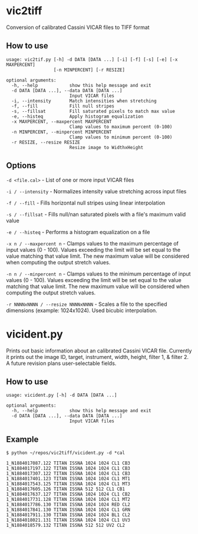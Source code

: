 # vic2tiff
Conversion of calibrated Cassini VICAR files to TIFF format

## How to use

```
usage: vic2tif.py [-h] -d DATA [DATA ...] [-i] [-f] [-s] [-e] [-x MAXPERCENT]
                  [-n MINPERCENT] [-r RESIZE]

optional arguments:
  -h, --help            show this help message and exit
  -d DATA [DATA ...], --data DATA [DATA ...]
                        Input VICAR files
  -i, --intensity       Match intensities when stretching
  -f, --fill            Fill null stripes
  -s, --fillsat         Fill saturated pixels to match max value
  -e, --histeq          Apply histogram equalization
  -x MAXPERCENT, --maxpercent MAXPERCENT
                        Clamp values to maximum percent (0-100)
  -n MINPERCENT, --minpercent MINPERCENT
                        Clamp values to minimum percent (0-100)
  -r RESIZE, --resize RESIZE
                        Resize image to WidthxHeight
```

## Options

`-d <file.cal>` - List of one or more input VICAR files

`-i / --intensity` - Normalizes intensity value stretching across input files

`-f / --fill` - Fills horizontal null stripes using linear interpolation

`-s / --fillsat` - Fills null/nan saturated pixels with a file's maximum valid value

`-e / --histeq` - Performs a histogram equalization on a file

`-x n / --maxpercent n` - Clamps values to the maximum percentage of input values (0 - 100). Values exceeding the limit will be set equal to the value matching that value limit. The new maximum value will be considered when computing the output stretch values.

`-n n / --minpercent n` - Clamps values to the minimum percentage of input values (0 - 100). Values exceeding the limit will be set equal to the value matching that value limit. The new maximum value will be considered when computing the output stretch values.

`-r NNNNxNNNN / --resize NNNNxNNNN` - Scales a file to the specified dimensions (example: 1024x1024). Used bicubic interpolation.


# vicident.py
Prints out basic information about an calibrated Cassini VICAR file. Currently it prints out the image ID, target, instrument, width, height, filter 1, & filter 2. A future revision plans user-selectable fields. 

## How to use
```
usage: vicident.py [-h] -d DATA [DATA ...]

optional arguments:
  -h, --help            show this help message and exit
  -d DATA [DATA ...], --data DATA [DATA ...]
                        Input VICAR files
```

## Example
```
$ python ~/repos/vic2tiff/vicident.py -d *cal

1_N1884017087.122 TITAN ISSNA 1024 1024 CL1 CB3
1_N1884017197.122 TITAN ISSNA 1024 1024 CL1 CB3
1_N1884017307.122 TITAN ISSNA 1024 1024 CL1 CB3
1_N1884017401.123 TITAN ISSNA 1024 1024 CL1 MT1
1_N1884017543.125 TITAN ISSNA 1024 1024 CL1 MT3
1_N1884017605.126 TITAN ISSNA 512 512 CL1 CB1
1_N1884017637.127 TITAN ISSNA 1024 1024 CL1 CB2
1_N1884017731.128 TITAN ISSNA 1024 1024 CL1 MT2
1_N1884017786.130 TITAN ISSNA 1024 1024 RED CL2
1_N1884017841.130 TITAN ISSNA 1024 1024 CL1 GRN
1_N1884017911.130 TITAN ISSNA 1024 1024 BL1 CL2
1_N1884018021.131 TITAN ISSNA 1024 1024 CL1 UV3
1_N1884018579.132 TITAN ISSNA 512 512 UV2 CL2
```
